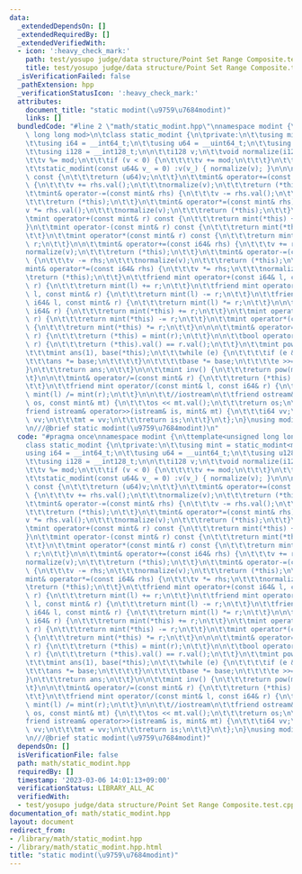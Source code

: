 ```yaml
---
data:
  _extendedDependsOn: []
  _extendedRequiredBy: []
  _extendedVerifiedWith:
  - icon: ':heavy_check_mark:'
    path: test/yosupo judge/data structure/Point Set Range Composite.test.cpp
    title: test/yosupo judge/data structure/Point Set Range Composite.test.cpp
  _isVerificationFailed: false
  _pathExtension: hpp
  _verificationStatusIcon: ':heavy_check_mark:'
  attributes:
    document_title: "static modint(\u9759\u7684modint)"
    links: []
  bundledCode: "#line 2 \"math/static_modint.hpp\"\nnamespace modint {\n\ttemplate<unsigned\
    \ long long mod>\n\tclass static_modint {\n\tprivate:\n\t\tusing mint = static_modint<mod>;\n\
    \t\tusing i64 = __int64_t;\n\t\tusing u64 = __uint64_t;\n\t\tusing u128 = __uint128_t;\n\
    \t\tusing i128 = __int128_t;\n\n\t\ti128 v;\n\t\tvoid normalize(i128& v) {\n\t\
    \t\tv %= mod;\n\t\t\tif (v < 0) {\n\t\t\t\tv += mod;\n\t\t\t}\n\t\t}\n\tpublic:\n\
    \t\tstatic_modint(const u64& v_ = 0) :v(v_) { normalize(v); }\n\n\n\t\tu64 val()\
    \ const {\n\t\t\treturn (u64)v;\n\t\t}\n\t\tmint& operator+=(const mint& rhs)\
    \ {\n\t\t\tv += rhs.val();\n\t\t\tnormalize(v);\n\t\t\treturn (*this);\n\t\t}\n\
    \t\tmint& operator-=(const mint& rhs) {\n\t\t\tv -= rhs.val();\n\t\t\tnormalize(v);\n\
    \t\t\treturn (*this);\n\t\t}\n\t\tmint& operator*=(const mint& rhs) {\n\t\t\t\
    v *= rhs.val();\n\t\t\tnormalize(v);\n\t\t\treturn (*this);\n\t\t}\n\n\n\n\n\t\
    \tmint operator+(const mint& r) const {\n\t\t\treturn mint(*this) += r;\n\t\t\
    }\n\t\tmint operator-(const mint& r) const {\n\t\t\treturn mint(*this) -= r;\n\
    \t\t}\n\t\tmint operator*(const mint& r) const {\n\t\t\treturn mint(*this) *=\
    \ r;\n\t\t}\n\n\t\tmint& operator+=(const i64& rhs) {\n\t\t\tv += rhs;\n\t\t\t\
    normalize(v);\n\t\t\treturn (*this);\n\t\t}\n\t\tmint& operator-=(const i64& rhs)\
    \ {\n\t\t\tv -= rhs;\n\t\t\tnormalize(v);\n\t\t\treturn (*this);\n\t\t}\n\t\t\
    mint& operator*=(const i64& rhs) {\n\t\t\tv *= rhs;\n\t\t\tnormalize(v);\n\t\t\
    \treturn (*this);\n\t\t}\n\t\tfriend mint operator+(const i64& l, const mint&\
    \ r) {\n\t\t\treturn mint(l) += r;\n\t\t}\n\t\tfriend mint operator-(const i64&\
    \ l, const mint& r) {\n\t\t\treturn mint(l) -= r;\n\t\t}\n\t\tfriend mint operator*(const\
    \ i64& l, const mint& r) {\n\t\t\treturn mint(l) *= r;\n\t\t}\n\n\t\tmint operator+(const\
    \ i64& r) {\n\t\t\treturn mint(*this) += r;\n\t\t}\n\t\tmint operator-(const i64&\
    \ r) {\n\t\t\treturn mint(*this) -= r;\n\t\t}\n\t\tmint operator*(const i64& r)\
    \ {\n\t\t\treturn mint(*this) *= r;\n\t\t}\n\n\n\t\tmint& operator=(const i64&\
    \ r) {\n\t\t\treturn (*this) = mint(r);\n\t\t}\n\n\t\tbool operator==(const mint&\
    \ r) {\n\t\t\treturn (*this).val() == r.val();\n\t\t}\n\t\tmint pow(u128 e) {\n\
    \t\t\tmint ans(1), base(*this);\n\t\t\twhile (e) {\n\t\t\t\tif (e & 1) {\n\t\t\
    \t\t\tans *= base;\n\t\t\t\t}\n\t\t\t\tbase *= base;\n\t\t\t\te >>= 1;\n\t\t\t\
    }\n\t\t\treturn ans;\n\t\t}\n\n\t\tmint inv() {\n\t\t\treturn pow(mod - 2);\n\t\
    \t}\n\n\t\tmint& operator/=(const mint& r) {\n\t\t\treturn (*this) *= r.inv();\n\
    \t\t}\n\t\tfriend mint operator/(const mint& l, const i64& r) {\n\t\t\treturn\
    \ mint(l) /= mint(r);\n\t\t}\n\n\t\t//iostream\n\t\tfriend ostream& operator<<(ostream&\
    \ os, const mint& mt) {\n\t\t\tos << mt.val();\n\t\t\treturn os;\n\t\t}\n\t\t\
    friend istream& operator>>(istream& is, mint& mt) {\n\t\t\ti64 vv;\n\t\t\tis >>\
    \ vv;\n\t\t\tmt = vv;\n\t\t\treturn is;\n\t\t}\n\t};\n}\nusing modint::static_modint;\n\
    \n///@brief static modint(\u9759\u7684modint)\n"
  code: "#pragma once\nnamespace modint {\n\ttemplate<unsigned long long mod>\n\t\
    class static_modint {\n\tprivate:\n\t\tusing mint = static_modint<mod>;\n\t\t\
    using i64 = __int64_t;\n\t\tusing u64 = __uint64_t;\n\t\tusing u128 = __uint128_t;\n\
    \t\tusing i128 = __int128_t;\n\n\t\ti128 v;\n\t\tvoid normalize(i128& v) {\n\t\
    \t\tv %= mod;\n\t\t\tif (v < 0) {\n\t\t\t\tv += mod;\n\t\t\t}\n\t\t}\n\tpublic:\n\
    \t\tstatic_modint(const u64& v_ = 0) :v(v_) { normalize(v); }\n\n\n\t\tu64 val()\
    \ const {\n\t\t\treturn (u64)v;\n\t\t}\n\t\tmint& operator+=(const mint& rhs)\
    \ {\n\t\t\tv += rhs.val();\n\t\t\tnormalize(v);\n\t\t\treturn (*this);\n\t\t}\n\
    \t\tmint& operator-=(const mint& rhs) {\n\t\t\tv -= rhs.val();\n\t\t\tnormalize(v);\n\
    \t\t\treturn (*this);\n\t\t}\n\t\tmint& operator*=(const mint& rhs) {\n\t\t\t\
    v *= rhs.val();\n\t\t\tnormalize(v);\n\t\t\treturn (*this);\n\t\t}\n\n\n\n\n\t\
    \tmint operator+(const mint& r) const {\n\t\t\treturn mint(*this) += r;\n\t\t\
    }\n\t\tmint operator-(const mint& r) const {\n\t\t\treturn mint(*this) -= r;\n\
    \t\t}\n\t\tmint operator*(const mint& r) const {\n\t\t\treturn mint(*this) *=\
    \ r;\n\t\t}\n\n\t\tmint& operator+=(const i64& rhs) {\n\t\t\tv += rhs;\n\t\t\t\
    normalize(v);\n\t\t\treturn (*this);\n\t\t}\n\t\tmint& operator-=(const i64& rhs)\
    \ {\n\t\t\tv -= rhs;\n\t\t\tnormalize(v);\n\t\t\treturn (*this);\n\t\t}\n\t\t\
    mint& operator*=(const i64& rhs) {\n\t\t\tv *= rhs;\n\t\t\tnormalize(v);\n\t\t\
    \treturn (*this);\n\t\t}\n\t\tfriend mint operator+(const i64& l, const mint&\
    \ r) {\n\t\t\treturn mint(l) += r;\n\t\t}\n\t\tfriend mint operator-(const i64&\
    \ l, const mint& r) {\n\t\t\treturn mint(l) -= r;\n\t\t}\n\t\tfriend mint operator*(const\
    \ i64& l, const mint& r) {\n\t\t\treturn mint(l) *= r;\n\t\t}\n\n\t\tmint operator+(const\
    \ i64& r) {\n\t\t\treturn mint(*this) += r;\n\t\t}\n\t\tmint operator-(const i64&\
    \ r) {\n\t\t\treturn mint(*this) -= r;\n\t\t}\n\t\tmint operator*(const i64& r)\
    \ {\n\t\t\treturn mint(*this) *= r;\n\t\t}\n\n\n\t\tmint& operator=(const i64&\
    \ r) {\n\t\t\treturn (*this) = mint(r);\n\t\t}\n\n\t\tbool operator==(const mint&\
    \ r) {\n\t\t\treturn (*this).val() == r.val();\n\t\t}\n\t\tmint pow(u128 e) {\n\
    \t\t\tmint ans(1), base(*this);\n\t\t\twhile (e) {\n\t\t\t\tif (e & 1) {\n\t\t\
    \t\t\tans *= base;\n\t\t\t\t}\n\t\t\t\tbase *= base;\n\t\t\t\te >>= 1;\n\t\t\t\
    }\n\t\t\treturn ans;\n\t\t}\n\n\t\tmint inv() {\n\t\t\treturn pow(mod - 2);\n\t\
    \t}\n\n\t\tmint& operator/=(const mint& r) {\n\t\t\treturn (*this) *= r.inv();\n\
    \t\t}\n\t\tfriend mint operator/(const mint& l, const i64& r) {\n\t\t\treturn\
    \ mint(l) /= mint(r);\n\t\t}\n\n\t\t//iostream\n\t\tfriend ostream& operator<<(ostream&\
    \ os, const mint& mt) {\n\t\t\tos << mt.val();\n\t\t\treturn os;\n\t\t}\n\t\t\
    friend istream& operator>>(istream& is, mint& mt) {\n\t\t\ti64 vv;\n\t\t\tis >>\
    \ vv;\n\t\t\tmt = vv;\n\t\t\treturn is;\n\t\t}\n\t};\n}\nusing modint::static_modint;\n\
    \n///@brief static modint(\u9759\u7684modint)"
  dependsOn: []
  isVerificationFile: false
  path: math/static_modint.hpp
  requiredBy: []
  timestamp: '2023-03-06 14:01:13+09:00'
  verificationStatus: LIBRARY_ALL_AC
  verifiedWith:
  - test/yosupo judge/data structure/Point Set Range Composite.test.cpp
documentation_of: math/static_modint.hpp
layout: document
redirect_from:
- /library/math/static_modint.hpp
- /library/math/static_modint.hpp.html
title: "static modint(\u9759\u7684modint)"
---
```

